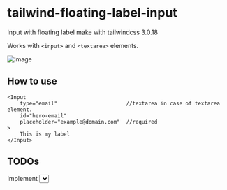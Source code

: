 # tailwind-floating-label-input
Input with floating label make with tailwindcss 3.0.18

Works with `<input>` and `<textarea>` elements.

![image](https://user-images.githubusercontent.com/39735432/153448341-37ee32d0-9ce2-4fd7-b42f-37773522f61c.png)

## How to use
  ```javasacript
  <Input
      type="email"                      //textarea in case of textarea element.
      id="hero-email"   
      placeholder="example@domain.com"  //required
  >
      This is my label
  </Input>
  ```
  
## TODOs
  Implement <select> component.
